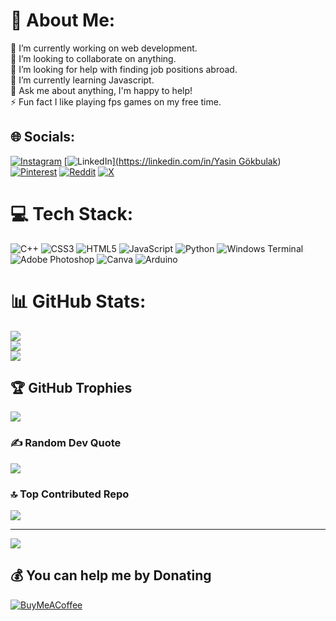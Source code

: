# 💫 About Me:
🔭 I’m currently working on web development.<br>👯 I’m looking to collaborate on anything.<br>🤝 I’m looking for help with finding job positions abroad.<br>🌱 I’m currently learning Javascript.<br>💬 Ask me about anything, I'm happy to help!<br>⚡ Fun fact I like playing fps games on my free time.


## 🌐 Socials:
[![Instagram](https://img.shields.io/badge/Instagram-%23E4405F.svg?logo=Instagram&logoColor=white)](https://instagram.com/yasin_gokbulak) [![LinkedIn](https://img.shields.io/badge/LinkedIn-%230077B5.svg?logo=linkedin&logoColor=white)][(https://linkedin.com/in/Yasin Gökbulak](https://tr.linkedin.com/in/yasin-g%C3%B6kbulak-35845626b)) [![Pinterest](https://img.shields.io/badge/Pinterest-%23E60023.svg?logo=Pinterest&logoColor=white)](https://pinterest.com/gokbulakyasin) [![Reddit](https://img.shields.io/badge/Reddit-%23FF4500.svg?logo=Reddit&logoColor=white)](https://reddit.com/user/YasinGokbulak) [![X](https://img.shields.io/badge/X-black.svg?logo=X&logoColor=white)](https://x.com/YasinGokbulak36) 

# 💻 Tech Stack:
![C++](https://img.shields.io/badge/c++-%2300599C.svg?style=flat&logo=c%2B%2B&logoColor=white) ![CSS3](https://img.shields.io/badge/css3-%231572B6.svg?style=flat&logo=css3&logoColor=white) ![HTML5](https://img.shields.io/badge/html5-%23E34F26.svg?style=flat&logo=html5&logoColor=white) ![JavaScript](https://img.shields.io/badge/javascript-%23323330.svg?style=flat&logo=javascript&logoColor=%23F7DF1E) ![Python](https://img.shields.io/badge/python-3670A0?style=flat&logo=python&logoColor=ffdd54) ![Windows Terminal](https://img.shields.io/badge/Windows%20Terminal-%234D4D4D.svg?style=flat&logo=windows-terminal&logoColor=white) ![Adobe Photoshop](https://img.shields.io/badge/adobe%20photoshop-%2331A8FF.svg?style=flat&logo=adobe%20photoshop&logoColor=white) ![Canva](https://img.shields.io/badge/Canva-%2300C4CC.svg?style=flat&logo=Canva&logoColor=white) ![Arduino](https://img.shields.io/badge/-Arduino-00979D?style=flat&logo=Arduino&logoColor=white)
# 📊 GitHub Stats:
![](https://github-readme-stats.vercel.app/api?username=YasinGokbulak&theme=dark&hide_border=false&include_all_commits=true&count_private=true)<br/>
![](https://github-readme-streak-stats.herokuapp.com/?user=YasinGokbulak&theme=dark&hide_border=false)<br/>
![](https://github-readme-stats.vercel.app/api/top-langs/?username=YasinGokbulak&theme=dark&hide_border=false&include_all_commits=true&count_private=true&layout=compact)

## 🏆 GitHub Trophies
![](https://github-profile-trophy.vercel.app/?username=YasinGokbulak&theme=dark_dimmed&no-frame=false&no-bg=true&margin-w=4)

### ✍️ Random Dev Quote
![](https://quotes-github-readme.vercel.app/api?type=horizontal&theme=dark)

### 🔝 Top Contributed Repo
![](https://github-contributor-stats.vercel.app/api?username=YasinGokbulak&limit=5&theme=dark&combine_all_yearly_contributions=true)

---
[![](https://visitcount.itsvg.in/api?id=YasinGokbulak&icon=0&color=0)](https://visitcount.itsvg.in)

  ## 💰 You can help me by Donating
  [![BuyMeACoffee](https://img.shields.io/badge/Buy%20Me%20a%20Coffee-ffdd00?style=for-the-badge&logo=buy-me-a-coffee&logoColor=black)](https://buymeacoffee.com/yasingkblk) 

  
<!-- Proudly created with GPRM ( https://gprm.itsvg.in ) -->
